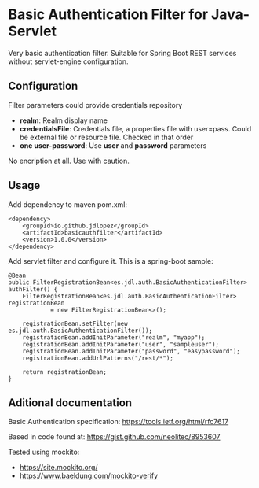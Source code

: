 # Basic Authentication Filter for Java-Servlet

Very basic authentication filter. Suitable for Spring Boot REST services without servlet-engine configuration.

## Configuration

Filter parameters could provide credentials repository
* **realm**: Realm display name
* **credentialsFile**: Credentials file, a properties file with user=pass. Could be external file or resource file. Checked in that order
* **one user-password**: Use **user** and **password** parameters

No encription at all. Use with caution.

## Usage

Add dependency to maven pom.xml:

    <dependency>
        <groupId>io.github.jdlopez</groupId>
        <artifactId>basicauthfilter</artifactId>
        <version>1.0.0</version>
    </dependency>

Add servlet filter and configure it. This is a spring-boot sample:

    @Bean
    public FilterRegistrationBean<es.jdl.auth.BasicAuthenticationFilter> authFilter() {
        FilterRegistrationBean<es.jdl.auth.BasicAuthenticationFilter> registrationBean
                = new FilterRegistrationBean<>();

        registrationBean.setFilter(new es.jdl.auth.BasicAuthenticationFilter());
        registrationBean.addInitParameter("realm", "myapp");
        registrationBean.addInitParameter("user", "sampleuser");
        registrationBean.addInitParameter("password", "easypassword");
        registrationBean.addUrlPatterns("/rest/*");

        return registrationBean;
    }

## Aditional documentation

Basic Authentication specification: https://tools.ietf.org/html/rfc7617

Based in code found at: https://gist.github.com/neolitec/8953607

Tested using mockito:
- https://site.mockito.org/
- https://www.baeldung.com/mockito-verify
